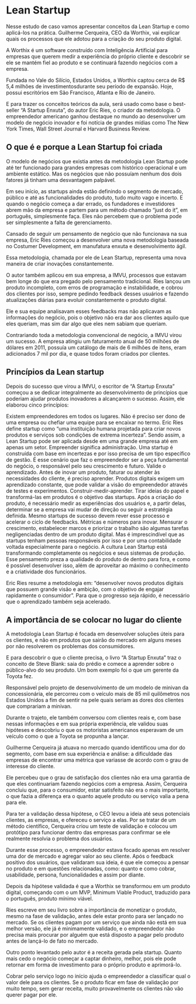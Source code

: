 # Lean Startup

Nesse estudo de caso vamos apresentar conceitos da Lean Startup e como aplicá-los na prática. Guilherme Cerqueira, CEO da Worthix, vai explicar quais os processos que ele adotou para a criação do seu produto digital.

A Worthix é um software construído com Inteligência Artificial para empresas que querem medir a experiência do próprio cliente e descobrir se ele se mantém fiel ao produto e se continuará fazendo negócios com a empresa.

Fundada no Vale do Silício, Estados Unidos, a Worthix captou cerca de R$ 5,4 milhões de investimentosdurante seu período de expansão. Hoje, possui escritórios em São Francisco, Atlanta e Rio de Janeiro.

E para trazer os conceitos teóricos da aula, será usado como base o best-seller “A Startup Enxuta”, do autor Eric Ries, o criador da metodologia. O empreendedor americano ganhou destaque no mundo ao desenvolver um modelo de negócio inovador e foi notícia de grandes mídias como The New York Times, Wall Street Journal e Harvard Business Review.

## O que é e porque a Lean Startup foi criada

O modelo de negócios que existia antes da metodologia Lean Startup pode até ter funcionado para grandes empresas com histórico operacional e um ambiente estático. Mas os negócios que não possuíam nenhum dos dois fatores já tinham uma desvantagem palpável.

Em seu início, as startups ainda estão definindo o segmento de mercado, público e até as funcionalidades do produto, tudo muito vago e incerto. E quando o negócio começa a dar errado, os fundadores e investidores abrem mão da empresa e partem para um método chamado “just do it”, em português, simplesmente faça. Eles não percebem que o problema pode ser simplesmente a falta de gerenciamento.

Cansado de seguir um pensamento de negócio que não funcionava na sua empresa, Eric Ries começou a desenvolver uma nova metodologia baseada no Costumer Development, em manufatura enxuta e desenvolvimento ágil.

Essa metodologia, chamada por ele de Lean Startup, representa uma nova maneira de criar inovações constantemente.

O autor também aplicou em sua empresa, a IMVU, processos que estavam bem longe do que era pregado pelo pensamento tradicional. Ries lançou um produto incompleto, com erros de programação e instabilidade, e cobrou dos clientes por isso, sempre pedindo feedback desses usuários e fazendo atualizações diárias para evoluir constantemente o produto digital.

Ele e sua equipe analisavam esses feedbacks mas não aplicavam as informações do negócio, pois o objetivo não era dar aos clientes aquilo que eles queriam, mas sim dar algo que eles nem sabiam que queriam.

Contrariando toda a metodologia convencional de negócio, a IMVU virou um sucesso. A empresa atingiu um faturamento anual de 50 milhões de dólares em 2011, possuía um catálogo de mais de 6 milhões de itens, eram adicionados 7 mil por dia, e quase todos foram criados por clientes.

## Princípios da Lean startup

Depois do sucesso que virou a IMVU, o escritor de “A Startup Enxuta” começou a se dedicar integralmente ao desenvolvimento de princípios que poderiam ajudar produtos inovadores a alcançarem o sucesso. Assim, ele elaborou cinco princípios:

Existem empreendedores em todos os lugares. Não é preciso ser dono de uma empresa ou chefiar uma equipe para se encaixar no termo. Eric Ries define startup como “uma instituição humana projetada para criar novos produtos e serviços sob condições de extrema incerteza”. Sendo assim, a Lean Startup pode ser aplicada desde em uma grande empresa até em apenas um setor.
Empreender significa administração. Uma startup é construída com base em incertezas e por isso precisa de um tipo específico de gestão. É esse cenário que faz o empreendedor ser a peça fundamental do negócio, o responsável pelo seu crescimento e futuro.
Valide o aprendizado. Antes de inovar um produto, faturar ou atender às necessidades do cliente, é preciso aprender. Produtos digitais exigem um aprendizado constante, que pode validar a visão do empreendedor através de testes e experimentos.
Construir-medir-aprender. Tirar ideias do papel e transformá-las em produtos é o objetivo das startups. Após a criação do produto, é necessário medir as experiências dos usuários e, a partir delas, determinar se a empresa vai mudar de direção ou seguir a estratégia definida. Mesmo startups de sucesso devem rever esse processo e acelerar o ciclo de feedbacks.
Métricas e números para inovar. Mensurar o crescimento, estabelecer marcos e priorizar o trabalho são algumas tarefas negligenciadas dentro de um produto digital. Mas é imprescindível que as startups tenham pessoas responsáveis por isso e por uma contabilidade voltada especialmente para o negócio.
A cultura Lean Startup está transformando completamente os negócios e seus sistemas de produção. Esse pensamento preza a qualidade do produto de dentro para fora, e como é possível desenvolver isso, além de aproveitar ao máximo o conhecimento e a criatividade dos funcionários.

Eric Ries resume a metodologia em: “desenvolver novos produtos digitais que possuem grande visão e ambição, com o objetivo de engajar rapidamente o consumidor”. Para que o progresso seja rápido, é necessário que o aprendizado também seja acelerado.

## A importância de se colocar no lugar do cliente

A metodologia Lean Startup é focada em desenvolver soluções úteis para os clientes, e não em produtos que sairão do mercado em alguns meses por não resolverem os problemas dos consumidores.

E para descobrir o que o cliente precisa, o livro “A Startup Enxuta” traz o conceito de Steve Blank: saia do prédio e comece a aprender sobre o público-alvo do seu produto. Um bom exemplo foi o que um gerente da Toyota fez.

Responsável pelo projeto de desenvolvimento de um modelo de minivan da concessionária, ele percorreu com o veículo mais de 85 mil quilômetros nos Estados Unidos a fim de sentir na pele quais seriam as dores dos clientes que comprariam a minivan.

Durante o trajeto, ele também conversou com clientes reais e, com base nessas informações e em sua própria experiência, ele validou suas hipóteses e descobriu o que os motoristas americanos esperavam de um veículo como o que a Toyota se propunha a lançar.

Guilherme Cerqueira já atuava no mercado quando identificou uma dor do segmento, com base em sua experiência e análise: a dificuldade das empresas de encontrar uma métrica que variasse de acordo com o grau de interesse do cliente.

Ele percebeu que o grau de satisfação dos clientes não era uma garantia de que eles continuariam fazendo negócios com a empresa. Assim, Cerqueira concluiu que, para o consumidor, estar satisfeito não era o mais importante, o que fazia a diferença era o quanto aquele produto ou serviço valia a pena para ele.

Para ter a validação dessa hipótese, o CEO levou a ideia até seus potenciais clientes, as empresas, e ofereceu o serviço a elas. Por se tratar de um método científico, Cerqueira criou um teste de validação e colocou um protótipo para funcionar dentro das empresas para confirmar se ele realmente resolvia o problema dos usuários.

Durante esse processo, o empreendedor estava focado apenas em resolver uma dor de mercado e agregar valor ao seu cliente. Após o feedback positivo dos usuários, que validaram sua ideia, é que ele começou a pensar no produto e em questões relacionadas, como: quanto e como cobrar, usabilidade, persona, funcionalidades e assim por diante.

Depois da hipótese validada é que a Worthix se transformou em um produto digital, começando com o um MVP, Minimum Viable Product, traduzido para o português, produto mínimo viável.

Ries escreve em seu livro sobre a importância de monetizar o produto, mesmo na fase de validação, antes dele estar pronto para ser lançado no mercado. Se os clientes pagam por um serviço que ainda não está em sua melhor versão, ele já é minimamente validado, e o empreendedor não precisa mais procurar por alguém que está disposto a pagar pelo produto antes de lançá-lo de fato no mercado.

Outro ponto levantado pelo autor é a receita gerada pela startup. Quanto mais cedo o negócio começar a captar dinheiro, melhor, pois ele pode retornar em forma de investimento para o próprio produto e aprimorá-lo.

Cobrar pelo serviço logo no início ajuda o empreendedor a classificar qual o valor dele para os clientes. Se o produto ficar em fase de validação por muito tempo, sem gerar receita, muito provavelmente os clientes não vão querer pagar por ele.

